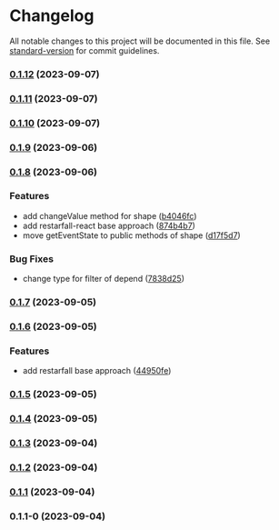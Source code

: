 # Changelog

All notable changes to this project will be documented in this file. See [standard-version](https://github.com/conventional-changelog/standard-version) for commit guidelines.

### [0.1.12](https://github.com/EvgenyiFedotov/restarfall/compare/v0.1.11...v0.1.12) (2023-09-07)

### [0.1.11](https://github.com/EvgenyiFedotov/restarfall/compare/v0.1.10...v0.1.11) (2023-09-07)

### [0.1.10](https://github.com/EvgenyiFedotov/restarfall/compare/v0.1.9...v0.1.10) (2023-09-07)

### [0.1.9](https://github.com/EvgenyiFedotov/restarfall/compare/v0.1.8...v0.1.9) (2023-09-06)

### [0.1.8](https://github.com/EvgenyiFedotov/restarfall/compare/v0.1.7...v0.1.8) (2023-09-06)


### Features

* add changeValue method for shape ([b4046fc](https://github.com/EvgenyiFedotov/restarfall/commit/b4046fcf59f5542ae8feb9857d5b70be4f991a5f))
* add restarfall-react base approach ([874b4b7](https://github.com/EvgenyiFedotov/restarfall/commit/874b4b7604d655c92b3adccf217e0590644ac12d))
* move getEventState to public methods of shape ([d17f5d7](https://github.com/EvgenyiFedotov/restarfall/commit/d17f5d74914638286106130c1d4fcd2a95d16781))


### Bug Fixes

* change type for filter of depend ([7838d25](https://github.com/EvgenyiFedotov/restarfall/commit/7838d250a9df4a9821b9fbd8028b11b3a158edaf))

### [0.1.7](https://github.com/EvgenyiFedotov/restarfall/compare/v0.1.6...v0.1.7) (2023-09-05)

### [0.1.6](https://github.com/EvgenyiFedotov/restarfall/compare/v0.1.5...v0.1.6) (2023-09-05)


### Features

* add restarfall base approach ([44950fe](https://github.com/EvgenyiFedotov/restarfall/commit/44950fef126017cd6ffdcfed572a927d8eadf3c0))

### [0.1.5](https://github.com/EvgenyiFedotov/restarfall/compare/v0.1.4...v0.1.5) (2023-09-05)

### [0.1.4](https://github.com/EvgenyiFedotov/restarfall/compare/v0.1.3...v0.1.4) (2023-09-05)

### [0.1.3](https://github.com/EvgenyiFedotov/restarfall/compare/v0.1.2...v0.1.3) (2023-09-04)

### [0.1.2](https://github.com/EvgenyiFedotov/restarfall/compare/v0.1.1...v0.1.2) (2023-09-04)

### [0.1.1](https://github.com/EvgenyiFedotov/restarfall/compare/v0.1.1-0...v0.1.1) (2023-09-04)

### 0.1.1-0 (2023-09-04)
